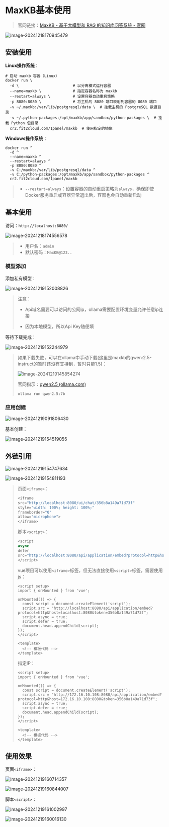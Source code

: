 # MaxKB基本使用

> 官网链接：[MaxKB - 基于大模型和 RAG 的知识库问答系统 - 官网](https://maxkb.cn/)

![image-20241218170945479](img/MaxKB基本使用/image-20241218170945479.png)

## 安装使用

**Linux操作系统**：

```
# 启动 maxkb 容器（Linux）
docker run \
  -d \                        # 以分离模式运行容器
  --name=maxkb \              # 指定容器名称为 maxkb
  --restart=always \          # 设置容器自动重启策略
  -p 8080:8080 \              # 将主机的 8080 端口映射到容器的 8080 端口
  -v ~/.maxkb:/var/lib/postgresql/data \  # 挂载主机的 PostgreSQL 数据目录
  -v ~/.python-packages:/opt/maxkb/app/sandbox/python-packages \  # 挂载 Python 包目录
  cr2.fit2cloud.com/1panel/maxkb  # 使用指定的镜像

```

**Windows操作系统**：

```
docker run ^
  -d ^
  --name=maxkb ^
  --restart=always ^
  -p 8080:8080 ^
  -v C:/maxkb:/var/lib/postgresql/data ^
  -v C:/python-packages:/opt/maxkb/app/sandbox/python-packages ^
  cr2.fit2cloud.com/1panel/maxkb

```

> - `--restart=always`：设置容器的自动重启策略为`always`，确保即使Docker服务重启或容器异常退出后，容器也会自动重新启动

## 基本使用

访问：`http://localhost:8080/`

![image-20241218174556578](img/MaxKB基本使用/image-20241218174556578.png)

> - 用户名：`admin`
> - 默认密码：`MaxKB@123..`

### 模型添加

添加私有模型：

![image-20241219152008826](img/MaxKB基本使用/image-20241219152008826.png)

> 注意：
>
> - Api域名需要可以访问的公网ip，ollama需要配置环境变量允许任意ip连接
>
> - 因为本地模型，所以Api Key随便填

等待下载完成：

![image-20241219152244979](img/MaxKB基本使用/image-20241219152244979.png)

> 如果下载失败，可以在ollama中手动下载(这里是maxkb的qwen:2.5-instruct的暂时还没有支持到，暂时只能1.5)：
>
> ![image-20241219145854274](img/MaxKB基本使用/image-20241219145854274.png)
>
> 官网指示：[qwen2.5 (ollama.com)](https://ollama.com/library/qwen2.5)
>
> ```
> ollama run qwen2.5:7b
> ```

### 应用创建

![image-20241219091806430](img/MaxKB基本使用/image-20241219091806430.png)

基本创建：

![image-20241219154519055](img/MaxKB基本使用/image-20241219154519055.png)

## 外链引用

![image-20241219154747634](img/MaxKB基本使用/image-20241219154747634.png)

![image-20241219154811193](img/MaxKB基本使用/image-20241219154811193.png)

> 页面`<iframe>`：
>
> ```js
> <iframe
> src="http://localhost:8080/ui/chat/356b8a149a71d73f"
> style="width: 100%; height: 100%;"
> frameborder="0"
> allow="microphone">
> </iframe>
> ```
>
> 脚本`<script>`：
>
> ```js
> <script
> async
> defer
> src="http://localhost:8080/api/application/embed?protocol=http&host=localhost:8080&token=356b8a149a71d73f">
> </script>
> ```
>
> vue项目可以使用`<iframe>`标签，但无法直接使用`<script>`标签，需要使用js：
>
> ```vue
> <script setup>
> import { onMounted } from 'vue';
> 
> onMounted(() => {
>   const script = document.createElement('script');
>   script.src = "http://localhost:8080/api/application/embed?protocol=http&host=localhost:8080&token=356b8a149a71d73f";
>   script.async = true;
>   script.defer = true;
>   document.head.appendChild(script);
> });
> </script>
> 
> <template>
>   <!-- 模板代码 -->
> </template>
> ```
>
> 指定IP：
>
> ```vue
> <script setup>
> import { onMounted } from 'vue';
> 
> onMounted(() => {
>   const script = document.createElement('script');
>   script.src = "http://172.16.10.108:8080/api/application/embed?protocol=http&host=172.16.10.108:8080&token=356b8a149a71d73f";
>   script.async = true;
>   script.defer = true;
>   document.head.appendChild(script);
> });
> </script>
> 
> <template>
>   <!-- 模板代码 -->
> </template>
> ```

## 使用效果

页面`<iframe>`：

![image-20241219160714357](img/MaxKB基本使用/image-20241219160714357.png)

![image-20241219160844007](img/MaxKB基本使用/image-20241219160844007.png)

脚本`<script>`：

![image-20241219161002997](img/MaxKB基本使用/image-20241219161002997.png)

![image-20241219160016130](img/MaxKB基本使用/image-20241219160016130.png)